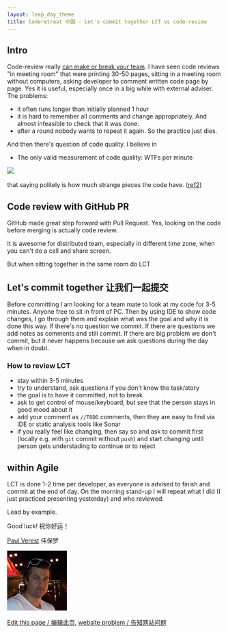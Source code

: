 ```yaml
---
layout: leap_day_theme
title: Coderetreat 中国 - Let's commit together LCT vs code-review
---
```


## Intro

Code-review really [can make or break your team](https://medium.com/swlh/code-reviews-can-make-or-break-your-team-a3cfdcc15de1).
I have seen code reviews "in meeting room" that were printing 30-50 pages, sitting in a meeting room without computers, asking developer to comment written code page by page.
Yes it is useful, especially once in a big while with external adviser. The problems:

- it often runs longer than initially planned 1 hour
- it is hard to remember all comments and change appropriately. And almost infeasible to check that it was done.
- after a round nobody wants to repeat it again. So the practice just dies.

And then there's question of code quality. I believe in

- The only valid measurement of code quality: WTFs per minute

![](http://blog.codinghorror.com/content/images/uploads/2009/02/6a0120a85dcdae970b012877707a45970c-pi.png)

that saying politely is how much strange pieces the code have. ([ref2](http://blog.codinghorror.com/whos-your-coding-buddy/))

## Code review with GitHub PR

GitHub made great step forward with Pull Request. Yes, looking on the code before merging is actually code review.

It is awesome for distributed team, especially in different time zone, when you can't do a call and share screen.

But when sitting together in the same room do LCT

## Let's commit together 让我们一起提交

Before committing I am looking for a team mate to look at my code for 3-5 minutes. Anyone free to sit in front of PC.
Then by using IDE to show code changes, I go through them and explain what was the goal and why it is done this way.
If there's no question we commit.
If there are questions we add notes as comments and still commit.
If there are big problem we don't commit, but it never happens because we ask questions during the day when in doubt.

### How to review LCT

- stay within 3-5 minutes
- try to understand, ask questions if you don't know the task/story
- the goal is to have it committed, not to break
- ask to get control of mouse/keyboard, but see that the person stays in good mood about it
- add your comment as `//TODO` comments, then they are easy to find via IDE or static analysis tools like Sonar
- if you really feel like changing, then say so and ask to commit first (locally e.g. with `git` commit without `push`)
	and start changing until person gets understading to continue or to reject

## within Agile

LCT is done 1-2 time per developer, as everyone is advised to finish and commit at the end of day.
On the morning stand-up I will repeat what I did (I just practiced presenting yesterday) and who reviewed.

Lead by example.

Good luck! 祝你好运！

<a href="https://cn.linkedin.com/pub/paul-verest/10/645/105">Paul Verest</a> 伟保罗

![](images/people/Paul_Verest_140x140.jpg)

[Edit this page / 编辑此页](https://github.com/coderetreat-china/coderetreat-china.github.io/edit/master/lets-commit-together-LCT-vs-code-review.md),
[website problem / 告知网站问题](https://github.com/coderetreat-china/coderetreat-china.github.io/issues)
